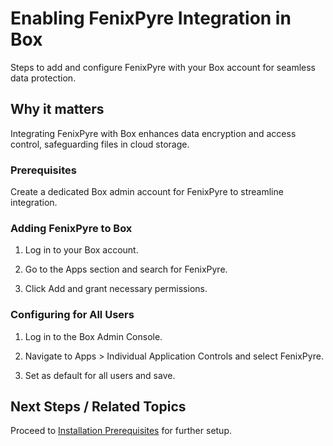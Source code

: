 # Enabling FenixPyre Integration in Box

Steps to add and configure FenixPyre with your Box account for seamless data protection.


## Why it matters
Integrating FenixPyre with Box enhances data encryption and access control, safeguarding files in cloud storage.

### Prerequisites
Create a dedicated Box admin account for FenixPyre to streamline integration.

### Adding FenixPyre to Box
1. Log in to your Box account.
2. Go to the Apps section and search for FenixPyre.
3. Click Add and grant necessary permissions.
   
   <!-- IMG: ./media/03-setup-&-installation/fenixpyre-app.png | Alt: FenixPyre app in Box -->

### Configuring for All Users
1. Log in to the Box Admin Console.
2. Navigate to Apps > Individual Application Controls and select FenixPyre.
3. Set as default for all users and save.
   
   <!-- IMG: ./media/03-setup-&-installation/configure-box.png | Alt: Box configuration dialog -->

## Next Steps / Related Topics  
Proceed to [Installation Prerequisites](/03-setup-&-installation/prerequisites.md) for further setup.